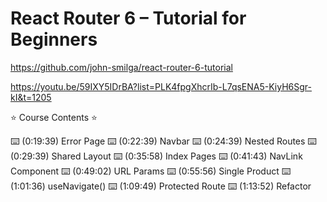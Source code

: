 # React Router 6 – Tutorial for Beginners

<https://github.com/john-smilga/react-router-6-tutorial>

<https://youtu.be/59IXY5IDrBA?list=PLK4fpgXhcrIb-L7qsENA5-KiyH6Sgr-kI&t=1205>

⭐️ Course Contents ⭐️

⌨️ (0:19:39) Error Page
⌨️ (0:22:39) Navbar
⌨️ (0:24:39) Nested Routes
⌨️ (0:29:39) Shared Layout
⌨️ (0:35:58) Index Pages
⌨️ (0:41:43) NavLink Component
⌨️ (0:49:02) URL Params
⌨️ (0:55:56) Single Product
⌨️ (1:01:36) useNavigate()
⌨️ (1:09:49) Protected Route
⌨️ (1:13:52) Refactor
